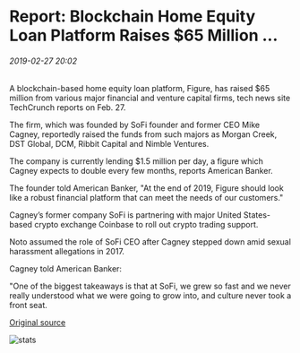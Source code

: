 # Report: Blockchain Home Equity Loan Platform Raises $65 Million ...

###### 2019-02-27 20:02

A blockchain-based home equity loan platform, Figure, has raised $65 million from various major financial and venture capital firms, tech news site TechCrunch reports on Feb. 27.

The firm, which was founded by SoFi founder and former CEO Mike Cagney, reportedly raised the funds from such majors as Morgan Creek, DST Global, DCM, Ribbit Capital and Nimble Ventures.

The company is currently lending $1.5 million per day, a figure which Cagney expects to double every few months, reports American Banker.

The founder told American Banker, "At the end of 2019, Figure should look like a robust financial platform that can meet the needs of our customers."

Cagney’s former company SoFi is partnering with major United States-based crypto exchange Coinbase to roll out crypto trading support.

Noto assumed the role of SoFi CEO after Cagney stepped down amid sexual harassment allegations in 2017.

Cagney told American Banker:

"One of the biggest takeaways is that at SoFi, we grew so fast and we never really understood what we were going to grow into, and culture never took a front seat.

[Original source](https://cointelegraph.com/news/report-blockchain-home-equity-loan-platform-raises-65-million)

![stats](https://c.statcounter.com/11760860/0/a89fa40b/1/ "stats")